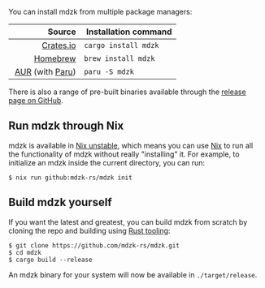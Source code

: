 You can install mdzk from multiple package managers:

| Source | Installation command |
| --------------: | :------------------- |
| [Crates.io](https://crates.io/crates/mdzk) | `cargo install mdzk` |
| [Homebrew](https://formulae.brew.sh/formula/mdzk#default) | `brew install mdzk` |
| [AUR](https://aur.archlinux.org/packages/mdzk/) (with [Paru](https://github.com/Morganamilo/paru)) | `paru -S mdzk` |

There is also a range of pre-built binaries available through the [release page on GitHub](https://github.com/mdzk-rs/mdzk/releases).

## Run mdzk through Nix

mdzk is available in [Nix unstable](https://search.nixos.org/packages?channel=unstable&show=mdzk&from=0&size=50&sort=relevance&type=packages&query=mdzk), which means you can use [Nix](https://nixos.org/) to run all the functionality of mdzk without really "installing" it. For example, to initialize an mdzk inside the current directory, you can run:

<!-- FIXME(ratsclub): Change the below command to fetch mdzk from nixpkgs.unstable? -->

```
$ nix run github:mdzk-rs/mdzk init
```

## Build mdzk yourself

If you want the latest and greatest, you can build mdzk from scratch by cloning the repo and building using [Rust tooling](https://www.rust-lang.org/tools/install):

```
$ git clone https://github.com/mdzk-rs/mdzk.git
$ cd mdzk
$ cargo build --release
```

An mdzk binary for your system will now be available in `./target/release`.
